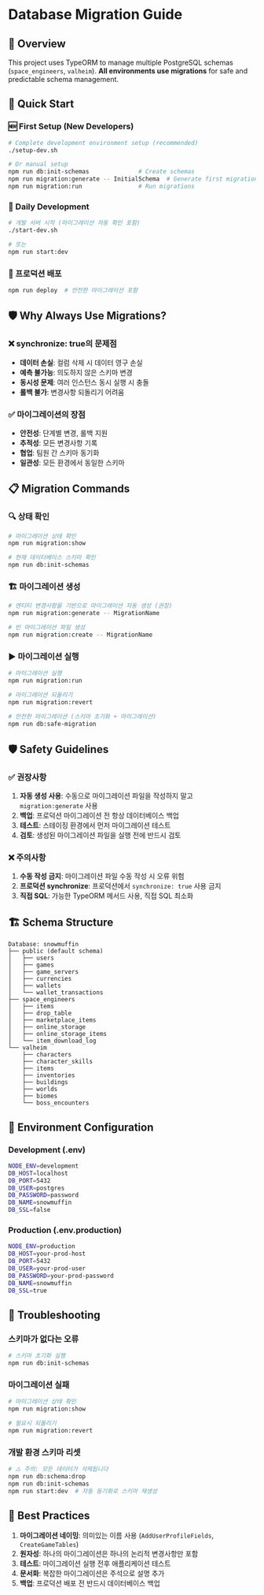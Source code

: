 # Database Migration Guide

## 🎯 Overview

This project uses TypeORM to manage multiple PostgreSQL schemas (`space_engineers`, `valheim`).
**All environments use migrations** for safe and predictable schema management.

## 🚀 Quick Start

### 🆕 First Setup (New Developers)
```bash
# Complete development environment setup (recommended)
./setup-dev.sh

# Or manual setup
npm run db:init-schemas              # Create schemas
npm run migration:generate -- InitialSchema  # Generate first migration
npm run migration:run                # Run migrations
```

### 🔄 Daily Development
```bash
# 개발 서버 시작 (마이그레이션 자동 확인 포함)
./start-dev.sh

# 또는
npm run start:dev
```

### 🚀 프로덕션 배포
```bash
npm run deploy  # 안전한 마이그레이션 포함
```

## 🛡️ Why Always Use Migrations?

### ❌ synchronize: true의 문제점
- **데이터 손실**: 컬럼 삭제 시 데이터 영구 손실
- **예측 불가능**: 의도하지 않은 스키마 변경
- **동시성 문제**: 여러 인스턴스 동시 실행 시 충돌
- **롤백 불가**: 변경사항 되돌리기 어려움

### ✅ 마이그레이션의 장점
- **안전성**: 단계별 변경, 롤백 지원
- **추적성**: 모든 변경사항 기록
- **협업**: 팀원 간 스키마 동기화
- **일관성**: 모든 환경에서 동일한 스키마

## 📋 Migration Commands

### 🔍 상태 확인
```bash
# 마이그레이션 상태 확인
npm run migration:show

# 현재 데이터베이스 스키마 확인
npm run db:init-schemas
```

### 🏗️ 마이그레이션 생성
```bash
# 엔티티 변경사항을 기반으로 마이그레이션 자동 생성 (권장)
npm run migration:generate -- MigrationName

# 빈 마이그레이션 파일 생성
npm run migration:create -- MigrationName
```

### ▶️ 마이그레이션 실행
```bash
# 마이그레이션 실행
npm run migration:run

# 마이그레이션 되돌리기
npm run migration:revert

# 안전한 마이그레이션 (스키마 초기화 + 마이그레이션)
npm run db:safe-migration
```

## 🛡️ Safety Guidelines

### ✅ 권장사항

1. **자동 생성 사용**: 수동으로 마이그레이션 파일을 작성하지 말고 `migration:generate` 사용
2. **백업**: 프로덕션 마이그레이션 전 항상 데이터베이스 백업
3. **테스트**: 스테이징 환경에서 먼저 마이그레이션 테스트
4. **검토**: 생성된 마이그레이션 파일을 실행 전에 반드시 검토

### ❌ 주의사항

1. **수동 작성 금지**: 마이그레이션 파일 수동 작성 시 오류 위험
2. **프로덕션 synchronize**: 프로덕션에서 `synchronize: true` 사용 금지
3. **직접 SQL**: 가능한 TypeORM 메서드 사용, 직접 SQL 최소화

## 🏗️ Schema Structure

```
Database: snowmuffin
├── public (default schema)
│   ├── users
│   ├── games
│   ├── game_servers
│   ├── currencies
│   ├── wallets
│   └── wallet_transactions
├── space_engineers
│   ├── items
│   ├── drop_table
│   ├── marketplace_items
│   ├── online_storage
│   ├── online_storage_items
│   └── item_download_log
└── valheim
    ├── characters
    ├── character_skills
    ├── items
    ├── inventories
    ├── buildings
    ├── worlds
    ├── biomes
    └── boss_encounters
```

## 🔧 Environment Configuration

### Development (.env)
```bash
NODE_ENV=development
DB_HOST=localhost
DB_PORT=5432
DB_USER=postgres
DB_PASSWORD=password
DB_NAME=snowmuffin
DB_SSL=false
```

### Production (.env.production)
```bash
NODE_ENV=production
DB_HOST=your-prod-host
DB_PORT=5432
DB_USER=your-prod-user
DB_PASSWORD=your-prod-password
DB_NAME=snowmuffin
DB_SSL=true
```

## 🚨 Troubleshooting

### 스키마가 없다는 오류
```bash
# 스키마 초기화 실행
npm run db:init-schemas
```

### 마이그레이션 실패
```bash
# 마이그레이션 상태 확인
npm run migration:show

# 필요시 되돌리기
npm run migration:revert
```

### 개발 환경 스키마 리셋
```bash
# ⚠️ 주의: 모든 데이터가 삭제됩니다
npm run db:schema:drop
npm run db:init-schemas
npm run start:dev  # 자동 동기화로 스키마 재생성
```

## 📝 Best Practices

1. **마이그레이션 네이밍**: 의미있는 이름 사용 (`AddUserProfileFields`, `CreateGameTables`)
2. **원자성**: 하나의 마이그레이션은 하나의 논리적 변경사항만 포함
3. **테스트**: 마이그레이션 실행 전후 애플리케이션 테스트
4. **문서화**: 복잡한 마이그레이션은 주석으로 설명 추가
5. **백업**: 프로덕션 배포 전 반드시 데이터베이스 백업
